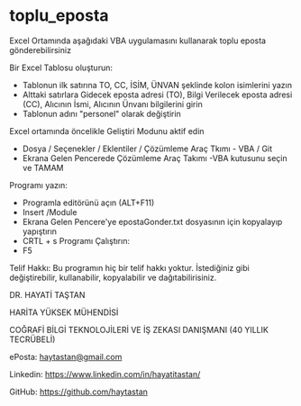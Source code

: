 # toplu_eposta
Excel Ortamında aşağıdaki VBA uygulamasını kullanarak toplu eposta gönderebilirsiniz

Bir Excel Tablosu oluşturun:
- Tablonun ilk satırına TO, CC, İSİM, ÜNVAN şeklinde kolon isimlerini yazın
- Alttaki satırlara Gidecek eposta adresi (TO), Bilgi Verilecek eposta adresi (CC), Alıcının İsmi, Alıcının Ünvanı bilgilerini girin
- Tablonun adını "personel" olarak değiştirin

Excel ortamında öncelikle Geliştiri Modunu aktif edin
- Dosya / Seçenekler / Eklentiler / Çözümleme Araç Tkımı - VBA / Git
- Ekrana Gelen Pencerede Çözümleme Araç Takımı -VBA kutusunu seçin ve TAMAM

Programı yazın:
- Programla editörünü açın (ALT+F11)
- Insert /Module
- Ekrana Gelen Pencere'ye epostaGonder.txt dosyasının için kopyalayıp yapıştırın
- CRTL + s
Programı Çalıştırın:
- F5

Telif Hakkı: Bu programın hiç bir telif hakkı yoktur. 
İstediğiniz gibi değiştirebilir, kullanabilir, kopyalabilir ve dağıtabilirisiniz.

DR. HAYATİ TAŞTAN

HARİTA YÜKSEK MÜHENDİSİ

COĞRAFİ BİLGİ TEKNOLOJİLERİ VE İŞ ZEKASI DANIŞMANI (40 YILLIK TECRÜBELİ)

ePosta: haytastan@gmail.com

Linkedin: https://www.linkedin.com/in/hayatitastan/

GitHub: https://github.com/haytastan
